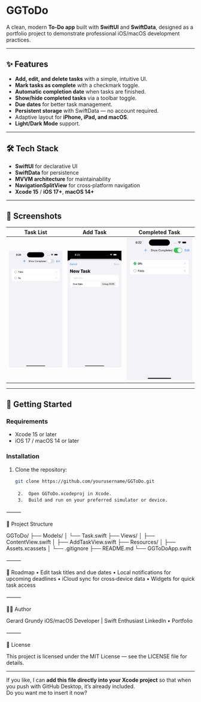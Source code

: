 # GGToDo

A clean, modern **To‑Do app** built with **SwiftUI** and **SwiftData**, designed as a portfolio project to demonstrate professional iOS/macOS development practices.

---

## ✨ Features
- **Add, edit, and delete tasks** with a simple, intuitive UI.
- **Mark tasks as complete** with a checkmark toggle.
- **Automatic completion date** when tasks are finished.
- **Show/hide completed tasks** via a toolbar toggle.
- **Due dates** for better task management.
- **Persistent storage** with SwiftData — no account required.
- Adaptive layout for **iPhone, iPad, and macOS**.
- **Light/Dark Mode** support.

---

## 🛠️ Tech Stack
- **SwiftUI** for declarative UI
- **SwiftData** for persistence
- **MVVM architecture** for maintainability
- **NavigationSplitView** for cross‑platform navigation
- **Xcode 15** / **iOS 17+**, **macOS 14+**

---

## 📸 Screenshots
| Task List | Add Task | Completed Task |
|-----------|----------|----------------|
| ![Task List](screenshots/task-list.png) | ![Add Task](screenshots/add-task.png) | ![Completed Task](screenshots/completed-task.png) |

---

## 🚀 Getting Started

### Requirements
- Xcode 15 or later
- iOS 17 / macOS 14 or later

### Installation
1. Clone the repository:
   ```bash
   git clone https://github.com/yourusername/GGToDo.git

	2.	Open GGToDo.xcodeproj in Xcode.
	3.	Build and run on your preferred simulator or device.

⸻

📂 Project Structure

GGToDo/
├── Models/
│   └── Task.swift
├── Views/
│   ├── ContentView.swift
│   ├── AddTaskView.swift
├── Resources/
│   ├── Assets.xcassets
│   └── .gitignore
├── README.md
└── GGToDoApp.swift


⸻

📅 Roadmap
	•	Edit task titles and due dates
	•	Local notifications for upcoming deadlines
	•	iCloud sync for cross‑device data
	•	Widgets for quick task access

⸻

🧑‍💻 Author

Gerard Grundy
iOS/macOS Developer | Swift Enthusiast
LinkedIn • Portfolio

⸻

📄 License

This project is licensed under the MIT License — see the LICENSE file for details.

---

If you like, I can **add this file directly into your Xcode project** so that when you push with GitHub Desktop, it’s already included.  
Do you want me to insert it now?
